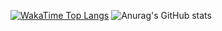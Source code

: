 [![WakaTime Top Langs](https://github-readme-stats.vercel.app/api/wakatime?custom_title=Most%20Used%20Languages&username=kidmortal&layout=compact&langs_count=8&range=last_7_days&theme=github_dark&card_width=445&border_color=30363d)](https://wakatime.com/@kidmortal)
![Anurag's GitHub stats](https://github-readme-stats.vercel.app/api?username=kidmortal&show_icons=true&theme=radical)
